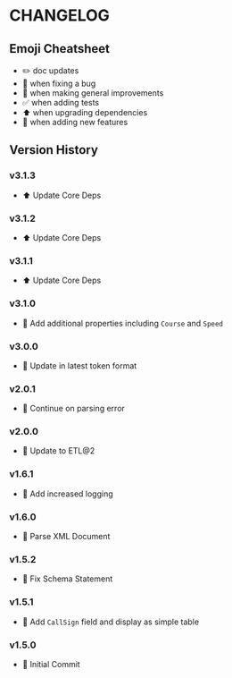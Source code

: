 # CHANGELOG

## Emoji Cheatsheet
- :pencil2: doc updates
- :bug: when fixing a bug
- :rocket: when making general improvements
- :white_check_mark: when adding tests
- :arrow_up: when upgrading dependencies
- :tada: when adding new features

## Version History

### v3.1.3

- :arrow_up: Update Core Deps

### v3.1.2

- :arrow_up: Update Core Deps

### v3.1.1

- :arrow_up: Update Core Deps

### v3.1.0

- :rocket: Add additional properties including `Course` and `Speed`

### v3.0.0

- :rocket: Update in latest token format

### v2.0.1

- :bug: Continue on parsing error

### v2.0.0

- :rocket: Update to ETL@2

### v1.6.1

- :rocket: Add increased logging

### v1.6.0

- :tada: Parse XML Document

### v1.5.2

- :bug: Fix Schema Statement

### v1.5.1

- :rocket: Add `CallSign` field and display as simple table

### v1.5.0

- :tada: Initial Commit
